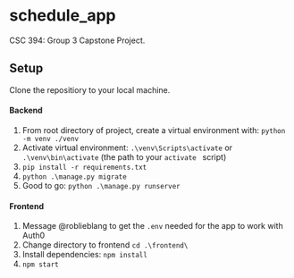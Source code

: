 # schedule_app

CSC 394: Group 3 Capstone Project.

## Setup

Clone the repositiory to your local machine.

#### Backend

1. From root directory of project, create a virtual environment with: `python -m venv ./venv`
2. Activate virtual environment: `.\venv\Scripts\activate` or `.\venv\bin\activate` (the path to your `activate ` script)
3. `pip install -r requirements.txt`
4. `python .\manage.py migrate`
5. Good to go: `python .\manage.py runserver`

#### Frontend

1. Message @roblieblang to get the `.env` needed for the app to work with Auth0
2. Change directory to frontend `cd .\frontend\`
3. Install dependencies: `npm install`
4. `npm start`
